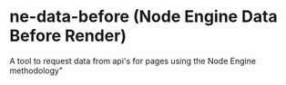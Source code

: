 # ne-data-before (Node Engine Data Before Render)

A tool to request data from api's for pages using the Node Engine methodology"